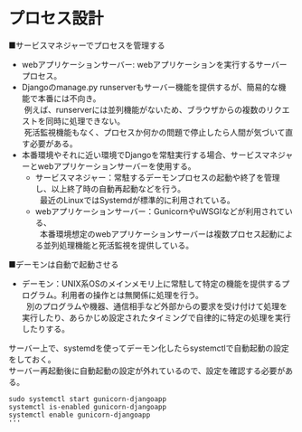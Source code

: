 # プロセス設計

■サービスマネジャーでプロセスを管理する

- webアプリケーションサーバー: webアプリケーションを実行するサーバープロセス。
- Djangoのmanage.py runserverもサーバー機能を提供するが、簡易的な機能で本番には不向き。  
&nbsp;例えば、runserverには並列機能がないため、ブラウザからの複数のリクエストを同時に処理できない。  
&nbsp;死活監視機能もなく、プロセスか何かの問題で停止したら人間が気づいて直す必要がある。  
- 本番環境やそれに近い環境でDjangoを常駐実行する場合、サービスマネジャーとwebアプリケーションサーバーを使用する。
    - サービスマネジャー：常駐するデーモンプロセスの起動や終了を管理し、以上終了時の自動再起動などを行う。  
    &nbsp;&nbsp;最近のLinuxではSystemdが標準的に利用されている。
    - webアプリケーションサーバー：GunicornやuWSGIなどが利用されている、  
    &nbsp;&nbsp;本番環境想定のwebアプリケーションサーバーは複数プロセス起動による並列処理機能と死活監視を提供している。

■デーモンは自動で起動させる

- デーモン：UNIX系OSのメインメモリ上に常駐して特定の機能を提供するプログラム。利用者の操作とは無関係に処理を行う。  
&nbsp;&nbsp;別のプログラムや機器、通信相手など外部からの要求を受け付けて処理を実行したり、あらかじめ設定されたタイミングで自律的に特定の処理を実行したりする。


サーバー上で、systemdを使ってデーモン化したらsystemctlで自動起動の設定をしておく。  
サーバー再起動後に自動起動の設定が外れているので、設定を確認する必要がある。
```
sudo systemctl start gunicorn-djangoapp
systemctl is-enabled gunicorn-djangoapp
systemctl enable gunicorn-djangoapp
'''